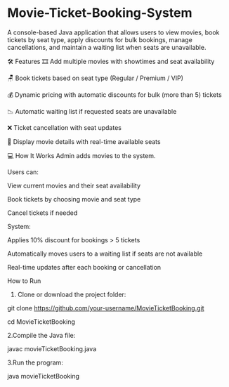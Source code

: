 # Movie-Ticket-Booking-System
A console-based Java application that allows users to view movies, book tickets by seat type, apply discounts for bulk bookings, manage cancellations, and maintain a waiting list when seats are unavailable.

🛠️ Features
🎞️ Add multiple movies with showtimes and seat availability

🪑 Book tickets based on seat type (Regular / Premium / VIP)

💰 Dynamic pricing with automatic discounts for bulk (more than 5) tickets

📉 Automatic waiting list if requested seats are unavailable

❌ Ticket cancellation with seat updates

📃 Display movie details with real-time available seats


💻 How It Works
Admin adds movies to the system.

Users can:

View current movies and their seat availability

Book tickets by choosing movie and seat type

Cancel tickets if needed

System:

Applies 10% discount for bookings > 5 tickets

Automatically moves users to a waiting list if seats are not available

Real-time updates after each booking or cancellation


How to Run
1. Clone or download the project folder:

git clone https://github.com/your-username/MovieTicketBooking.git

cd MovieTicketBooking

2.Compile the Java file:

javac movieTicketBooking.java

3.Run the program:

java movieTicketBooking
